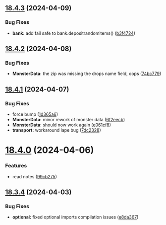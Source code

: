 ## [18.4.3](https://github.com/Torwent/WaspLib/compare/v18.4.2...v18.4.3) (2024-04-09)


### Bug Fixes

* **bank:** add fail safe to bank.depositrandomitems() ([b3f4724](https://github.com/Torwent/WaspLib/commit/b3f4724f508f2593c7c2816e0da0ec94b2faca14))



## [18.4.2](https://github.com/Torwent/WaspLib/compare/v18.4.1...v18.4.2) (2024-04-08)


### Bug Fixes

* **MonsterData:** the zip was missing the drops name field, oops ([74bc779](https://github.com/Torwent/WaspLib/commit/74bc779782afa198e69dc846268420e508b08cf8))



## [18.4.1](https://github.com/Torwent/WaspLib/compare/v18.4.0...v18.4.1) (2024-04-07)


### Bug Fixes

* force bump ([1d365a6](https://github.com/Torwent/WaspLib/commit/1d365a6f5537c7b7b3ea8d9045f8d0f1d2ee8337))
* **MonsterData:** minor rework of monster data ([6f2eecb](https://github.com/Torwent/WaspLib/commit/6f2eecbaa19f34e7bf38c11631c434293b8b0fad))
* **MonsterData:** should now work again ([e061cf8](https://github.com/Torwent/WaspLib/commit/e061cf8e6e767ac62dbf3ebd8c7baa65a357806a))
* **transport:** workaround lape bug ([7dc2328](https://github.com/Torwent/WaspLib/commit/7dc2328f5de636a464f9e4298df3624334b6f823))



# [18.4.0](https://github.com/Torwent/WaspLib/compare/v18.3.4...v18.4.0) (2024-04-06)


### Features

* read notes ([99cb275](https://github.com/Torwent/WaspLib/commit/99cb275e6b62286ad9a62db6711b4cdc30ed1e17))



## [18.3.4](https://github.com/Torwent/WaspLib/compare/v18.3.3...v18.3.4) (2024-04-03)


### Bug Fixes

* **optional:** fixed optional imports compilation issues ([e8da367](https://github.com/Torwent/WaspLib/commit/e8da3676688a9aa7593585e6d9035788b211cad2))



